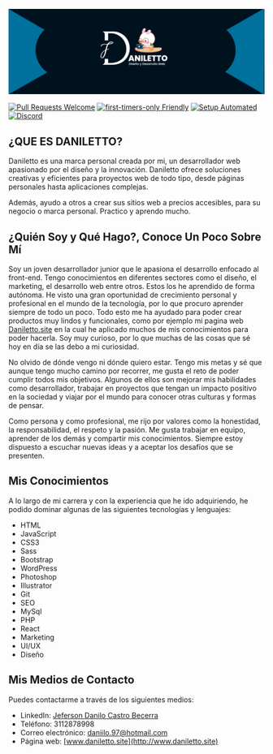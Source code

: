 [![Daniletto](https://github.com/Danilett0/Danilett0/blob/main/Banner.png)](https://www.daniletto.site/)

[![Pull Requests Welcome](https://img.shields.io/badge/PRs-welcome-brightgreen.svg?style=flat)](http://makeapullrequest.com)
[![first-timers-only Friendly](https://img.shields.io/badge/first--timers--only-friendly-blue.svg)](http://www.firsttimersonly.com/)
[![Setup Automated](https://img.shields.io/badge/setup-automated-blue?logo=gitpod)](https://gitpod.io/from-referrer/)
[![Discord](https://img.shields.io/discord/692816967895220344)](https://discord.gg/PRyKn3Vbay)

## ¿QUE ES DANILETTO?

Daniletto es una marca personal creada por mi, un desarrollador web apasionado por el diseño y la innovación. Daniletto ofrece soluciones creativas y eficientes para proyectos web de todo tipo, desde páginas personales hasta aplicaciones complejas.

Además, ayudo a otros a crear sus sitios web a precios accesibles, para su negocio o marca personal. Practico y aprendo mucho.


## ¿Quién Soy y Qué Hago?, Conoce Un Poco Sobre Mí

Soy un joven desarrollador junior que le apasiona el desarrollo enfocado al front-end. Tengo conocimientos en diferentes sectores como el diseño, el marketing, el desarrollo web entre otros. Estos los he aprendido de forma autónoma. He visto una gran oportunidad de crecimiento personal y profesional en el mundo de la tecnología, por lo que procuro aprender siempre de todo un poco. Todo esto me ha ayudado para poder crear productos muy lindos y funcionales, como por ejemplo mi pagina web [Daniletto.site](https://daniletto.site) en la cual he aplicado muchos de mis conocimientos para poder hacerla. Soy muy curioso, por lo que muchas de las cosas que sé hoy en día se las debo a mi curiosidad.

No olvido de dónde vengo ni dónde quiero estar. Tengo mis metas y sé que aunque tengo mucho camino por recorrer, me gusta el reto de poder cumplir todos mis objetivos. Algunos de ellos son mejorar mis habilidades como desarrollador, trabajar en proyectos que tengan un impacto positivo en la sociedad y viajar por el mundo para conocer otras culturas y formas de pensar.

Como persona y como profesional, me rijo por valores como la honestidad, la responsabilidad, el respeto y la pasión. Me gusta trabajar en equipo, aprender de los demás y compartir mis conocimientos. Siempre estoy dispuesto a escuchar nuevas ideas y a aceptar los desafíos que se presenten.


## Mis Conocimientos

A lo largo de mi carrera y con la experiencia que he ido adquiriendo, he podido dominar algunas de las siguientes tecnologías y lenguajes:

- HTML
- JavaScript
- CSS3
- Sass
- Bootstrap
- WordPress
- Photoshop
- Illustrator
- Git
- SEO
- MySql
- PHP
- React
- Marketing
- UI/UX
- Diseño

## Mis Medios de Contacto

Puedes contactarme a través de los siguientes medios:

- LinkedIn: [Jeferson Danilo Castro Becerra](https://www.linkedin.com/in/jeferson-danilo-castro-becerra-ab46a7180/)
- Teléfono: 3112878998
- Correo electrónico: daniilo.97@hotmail.com
- Página web: [www.daniletto.site](http://www.daniletto.site)

